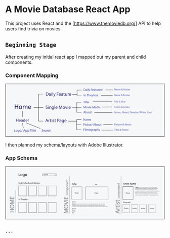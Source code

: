 # A Movie Database React App

This project uses React and the [https://www.themoviedb.org/] API to help users find trivia on movies.

## `Beginning Stage`

After creating my initial react app I mapped out my parent and child components. 

### Component Mapping
![Home Page layout](./images/mdbApp_mapping.png)

I then planned my schema/layouts with Adobe Illustrator.

### App Schema
![App Schema](./images/mdbApp_schema_layouts.png)



### `...`
